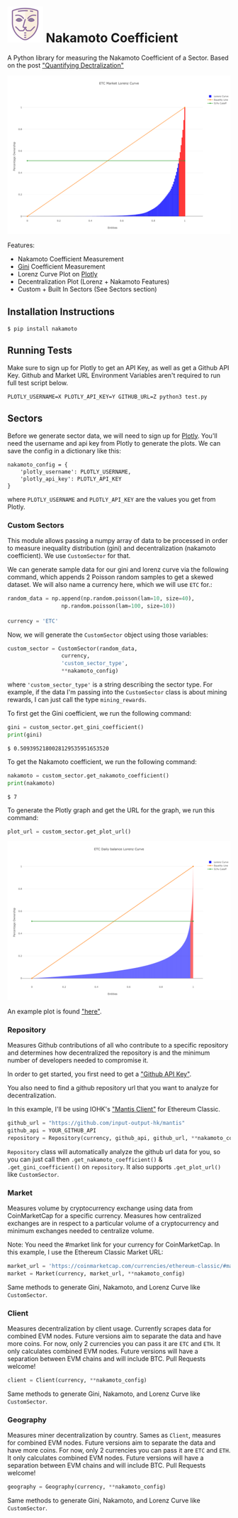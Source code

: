 # ![nakamoto logo](assets/logo.png ) Nakamoto Coefficient

A Python library for measuring the Nakamoto Coefficient of a Sector.
Based on the post ["Quantifying Dectralization"](https://news.earn.com/quantifying-decentralization-e39db233c28e?gi=26ec1a01794a)

![nakamoto plot](assets/plot.png)

Features:
- Nakamoto Coefficient Measurement
- [Gini](https://www.investopedia.com/terms/g/gini-index.asp) Coefficient Measurement
- Lorenz Curve Plot on [Plotly](https://plot.ly/)
- Decentralization Plot (Lorenz + Nakamoto Features)
- Custom + Built In Sectors (See Sectors section)

## Installation Instructions

```
$ pip install nakamoto
```

## Running Tests

Make sure to sign up for Plotly to get an API Key, as well as get a Github API Key.
Github and Market URL Environment Variables aren't required to run full test script below.

```
PLOTLY_USERNAME=X PLOTLY_API_KEY=Y GITHUB_URL=Z python3 test.py
```

## Sectors

Before we generate sector data, we will need to sign up for [Plotly](https://plot.ly/).
You'll need the username and api key from Plotly to generate the plots.
We can save the config in a dictionary like this:
```
nakamoto_config = {
    'plotly_username': PLOTLY_USERNAME,
    'plotly_api_key': PLOTLY_API_KEY
}
```
where `PLOTLY_USERNAME` and `PLOTLY_API_KEY` are the values you get from Plotly.

### Custom Sectors
This module allows passing a numpy array of data to be processed in order to measure inequality distribution (gini) and decentralization
(nakamoto coefficient). We use `CustomSector` for that. 

We can generate sample data for our gini and lorenz curve via the following command, which appends 2 Poisson random samples to 
get a skewed dataset. We will also name a currency here, which we will use `ETC` for.:
```python
random_data = np.append(np.random.poisson(lam=10, size=40), 
                 np.random.poisson(lam=100, size=10))

currency = 'ETC'
```

Now, we will generate the `CustomSector` object using those variables:

```python
custom_sector = CustomSector(random_data, 
                 currency, 
                 'custom_sector_type',
                 **nakamoto_config)
```
where `'custom_sector_type'` is a string describing the sector type. For example, if the data I'm passing into the `CustomSector`
class is about mining rewards, I can just call the type `mining_rewards`.

To first get the Gini coefficient, we run the following command:

```python
gini = custom_sector.get_gini_coefficient()
print(gini)
```

```shell
$ 0.5093952180028129535951653520 
```

To get the Nakamoto coefficient, we run the following command:

```python
nakamoto = custom_sector.get_nakamoto_coefficient()
print(nakamoto)
```
```shell
$ 7
```

To generate the Plotly graph and get the URL for the graph, we run this command:
```python
plot_url = custom_sector.get_plot_url()
```

![nakamoto plot 2](assets/plot2.png)

An example plot is found ["here"](https://plot.ly/~yazanator90/372).


### Repository
Measures Github contributions of all who contribute to a specific repository and determines
how decentralized the repository is and the minimum number of developers needed to compromise it.

In order to get started, you first need to get a ["Github API Key"](https://help.github.com/articles/creating-a-personal-access-token-for-the-command-line/).

You also need to find a github repository url that you want to analyze for decentralization.

In this example, I'll be using IOHK's ["Mantis Client"](https://github.com/input-output-hk/mantis) for Ethereum Classic.

```python
github_url = "https://github.com/input-output-hk/mantis"
github_api = YOUR_GITHUB_API
repository = Repository(currency, github_api, github_url, **nakamoto_config)
```

`Repository` class will automatically analyze the github url data for you, so you can just call then `.get_nakamoto_coefficient()`
& `.get_gini_coefficient()` on `repository`. It also supports `.get_plot_url()` like `CustomSector`.


### Market
Measures volume by cryptocurrency exchange using data from CoinMarketCap for a specific currency.
Measures how centralized exchanges are in respect to a particular volume of a cryptocurrency and 
minimum exchanges needed to centralize volume.

Note: You need the #market link for your currency for CoinMarketCap. In this example, I use the Ethereum Classic Market URL:

```python
market_url = 'https://coinmarketcap.com/currencies/ethereum-classic/#markets'
market = Market(currency, market_url, **nakamoto_config)
```

Same methods to generate Gini, Nakamoto, and Lorenz Curve like `CustomSector`.


### Client 
Measures decentralization by client usage. Currently scrapes data for combined EVM nodes. Future versions aim to separate the data 
and have more coins. For now, only 2 currencies you can pass it are `ETC` and `ETH`. It only calculates combined EVM nodes.
Future versions will have a separation between EVM chains and will include BTC. Pull Requests welcome!

```python
client = Client(currency, **nakamoto_config)
```

Same methods to generate Gini, Nakamoto, and Lorenz Curve like `CustomSector`.


### Geography
Measures miner decentralization by country. Sames as `Client`, measures for combined EVM nodes. Future versions aim to separate 
the data and have more coins. For now, only 2 currencies you can pass it are `ETC` and `ETH`. It only calculates combined EVM nodes.
Future versions will have a separation between EVM chains and will include BTC. Pull Requests welcome!

```python
geography = Geography(currency, **nakamoto_config)
```

Same methods to generate Gini, Nakamoto, and Lorenz Curve like `CustomSector`.
